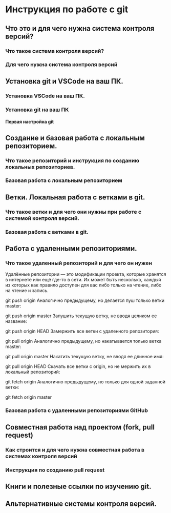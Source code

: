# Инструкция по работе с git

## Что это и для чего нужна система контроля версий?

### Что такое система контроля версий?

### Для чего нужна система контроля версий

## Установка git и VSCode на ваш ПК.

### Установка VSCode на ваш ПК.

### Установка git на ваш ПК

#### Первая настройка git

## Создание и базовая работа с локальным репозиторием.

### Что такое репозиторий и инструкция по созданию локальных репозиториев.

### Базовая работа с локальным репозиторием

## Ветки. Локальная работа с ветками в git.

### Что такое ветки и для чего они нужны при работе с системой контроля версий.

### Базовая работа с ветками в git.

## Работа с удаленными репозиториями.

### Что такое удаленный репозиторий и для чего он нужен

 Удалённые репозитории — это модификации проекта, которые хранятся в интернете или ещё где-то в сети. Их может быть несколько, каждый из которых как правило доступен для вас либо только на чтение, либо на чтение и запись.
 
 git push origin
Аналогично предыдущему, но делается пуш только ветки master:

git push origin master
Запушить текущую ветку, не вводя целиком ее название:

git push origin HEAD
Замержить все ветки с удаленного репозитория:

git pull origin
Аналогично предыдущему, но накатывается только ветка master:

git pull origin master
Накатить текущую ветку, не вводя ее длинное имя:

git pull origin HEAD
Скачать все ветки с origin, но не мержить их в локальный репозиторий:

git fetch origin
Аналогично предыдущему, но только для одной заданной ветки:

git fetch origin master

### Базовая работа с удаленными репозиториями GitHub

## Совместная работа над проектом (fork, pull request)

### Как строится и для чего нужна совместная работа в системах контроля версий

### Инструкция по созданию pull request

## Книги и полезные ссылки по изучению git.

## Альтернативные системы контроля версий.
